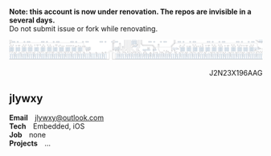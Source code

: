 <b>Note: this account is now under renovation. The repos are invisible in a several days.</b><br>
Do not submit issue or fork while renovating.<br>

<img src="github-header.png"></img>
<div dir='rtl'>J2N23X196AAG</div>

## jlywxy

<b>Email</b>&emsp;jlywxy@outlook.com<br>
<b>Tech</b>&emsp;Embedded, iOS<br>
<b>Job</b>&emsp;none<br>
<b>Projects</b>&emsp;...<br>
